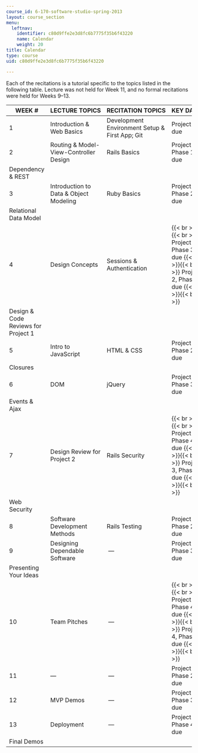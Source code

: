 ```yaml
---
course_id: 6-170-software-studio-spring-2013
layout: course_section
menu:
  leftnav:
    identifier: c80d9ffe2e3d8fc6b7775f35b6f43220
    name: Calendar
    weight: 20
title: Calendar
type: course
uid: c80d9ffe2e3d8fc6b7775f35b6f43220

---
```


Each of the recitations is a tutorial specific to the topics listed in the following table. Lecture was not held for Week 11, and no formal recitations were held for Weeks 9–13.

| WEEK # | LECTURE TOPICS | RECITATION TOPICS | KEY DATES |
| --- | --- | --- | --- |
| 1 | Introduction & Web Basics | Development Environment Setup & First App; Git | Project 0 due |
| 2 | Routing & Model-View-Controller Design | Rails Basics | Project 1, Phase 1 due |
| Dependency & REST |
| 3 | Introduction to Data & Object Modeling | Ruby Basics | Project 1, Phase 2 due |
| Relational Data Model |
| 4 | Design Concepts | Sessions & Authentication |  {{< br >}}{{< br >}} Project 1, Phase 3 due {{< br >}}{{< br >}} Project 2, Phase 1 due {{< br >}}{{< br >}}  |
| Design & Code Reviews for Project 1 |
| 5 | Intro to JavaScript | HTML & CSS | Project 2, Phase 2 due |
| Closures |
| 6 | DOM | jQuery | Project 2, Phase 3 due |
| Events & Ajax |
| 7 | Design Review for Project 2 | Rails Security |  {{< br >}}{{< br >}} Project 2, Phase 4 due {{< br >}}{{< br >}} Project 3, Phase 1 due {{< br >}}{{< br >}}  |
| Web Security |
| 8 | Software Development Methods | Rails Testing | Project 3, Phase 2 due |
| 9 | Designing Dependable Software |  — | Project 3, Phase 3 due |
| Presenting Your Ideas |
| 10 | Team Pitches |  — |  {{< br >}}{{< br >}} Project 3, Phase 4 due {{< br >}}{{< br >}} Project 4, Phase 1 due {{< br >}}{{< br >}}  |
| 11 | — |  — | Project 4, Phase 2 due |
| 12 | MVP Demos |  — | Project 4, Phase 3 due |
| 13 | Deployment |  — | Project 4, Phase 4 due |
| Final Demos